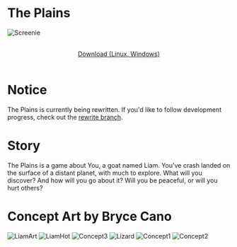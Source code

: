 # The Plains
![Screenie](https://github.com/draumaz/plains/blob/main/art/screen.png?raw=true "Screenshot")
<p align="center">
  <b></b><br>
  <a href="https://github.com/draumaz/plains/releases/latest">Download (Linux, Windows)</a>
  <br><br>

# Notice

The Plains is currently being rewritten. If you'd like to follow development progress, check out the
<a href="https://github.com/draumaz/plains/tree/rewrite">rewrite branch</a>.

# Story

The Plains is a game about You, a goat named Liam. You've crash landed on the surface of a distant planet, with much to explore. What will you discover? And how will you go about it? Will you be peaceful, or will you hurt others?

# Concept Art by Bryce Cano

![LiamArt](https://github.com/draumaz/plains/blob/main/art/liambody.png?raw=true "Goat Boy")
![LiamHot](https://github.com/draumaz/plains/blob/main/art/liam_hawt.png?raw=true "Cute boy!")
![Concept3](https://github.com/draumaz/plains/blob/main/art/concept3.jpg?raw=true "Concept 3")
![Lizard](https://github.com/draumaz/plains/blob/main/art/lizard.jpg?raw=true "Lizard")
![Concept1](https://github.com/draumaz/plains/blob/main/art/concept1.jpg?raw=true "Concept 1")
![Concept2](https://github.com/draumaz/plains/blob/main/art/concept2.jpg?raw=true "Concept 2")
